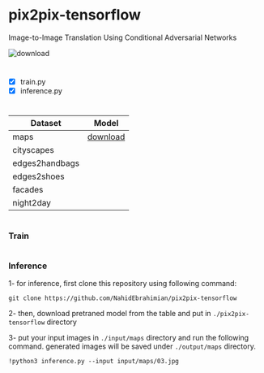 # pix2pix-tensorflow
Image-to-Image Translation Using Conditional Adversarial Networks

![download](https://user-images.githubusercontent.com/82975802/136291775-3603ee00-442c-4dea-a76c-319c75e73245.png)

#

- [x] train.py
- [x] inference.py

#

| Dataset  | Model |
| ------------- | ------------- |
|maps|[download]( https://drive.google.com/file/d/1-aGQ78qFieai5CkBiUhz3Hw1b-EudpO4/view?usp=sharing)|
|cityscapes|      |
|edges2handbags|      |
|edges2shoes|      |
|facades|     |
|night2day|      |

#

### Train

#

### Inference

1- for inference, first clone this repository using following command:

```
git clone https://github.com/NahidEbrahimian/pix2pix-tensorflow
```

2- then, download pretraned model from the table and put in `./pix2pix-tensorflow` directory

3- put your input images in `./input/maps` directory and run the following command. generated images will be saved under `./output/maps` directory. 

```
!python3 inference.py --input input/maps/03.jpg
```
